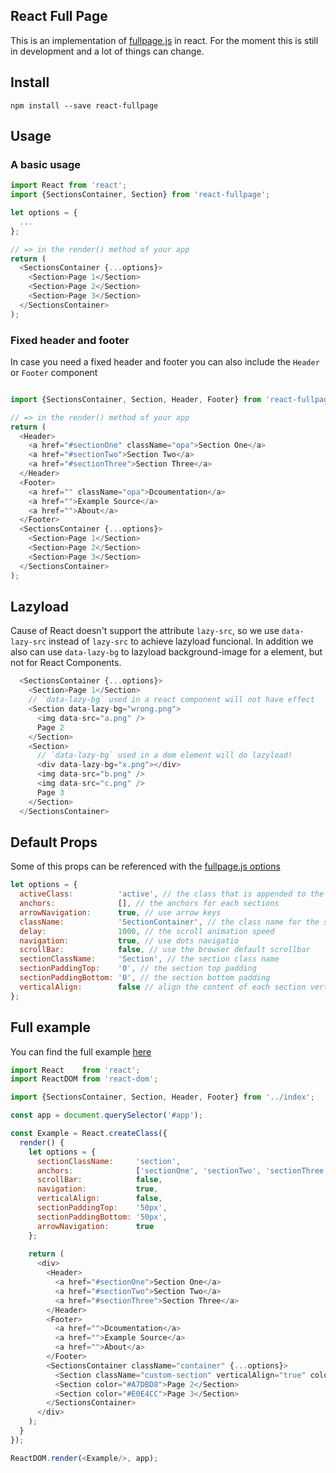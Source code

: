 ## React Full Page

This is an implementation of [fullpage.js](https://github.com/alvarotrigo/fullPage.js) in react.
For the moment this is still in development and a lot of things can change.

## Install

```
npm install --save react-fullpage
```

## Usage
### A basic usage
```javascript
import React from 'react';
import {SectionsContainer, Section} from 'react-fullpage';

let options = {
  ...
};

// => in the render() method of your app
return (
  <SectionsContainer {...options}>
    <Section>Page 1</Section>
    <Section>Page 2</Section>
    <Section>Page 3</Section>
  </SectionsContainer>
);

```

### Fixed header and footer

In case you need a fixed header and footer you can also include the `Header` or `Footer` component

```javascript

import {SectionsContainer, Section, Header, Footer} from 'react-fullpage';

// => in the render() method of your app
return (
  <Header>
    <a href="#sectionOne" className="opa">Section One</a>
    <a href="#sectionTwo">Section Two</a>
    <a href="#sectionThree">Section Three</a>
  </Header>
  <Footer>
    <a href="" className="opa">Dcoumentation</a>
    <a href="">Example Source</a>
    <a href="">About</a>
  </Footer>
  <SectionsContainer {...options}>
    <Section>Page 1</Section>
    <Section>Page 2</Section>
    <Section>Page 3</Section>
  </SectionsContainer>
);

```

## Lazyload

Cause of React doesn't support the attribute `lazy-src`, so we use `data-lazy-src` instead of `lazy-src` to achieve lazyload funcional. In addition we also can use `data-lazy-bg` to lazyload background-image for a element, but not for React Components.

```javascript
  <SectionsContainer {...options}>
    <Section>Page 1</Section>
    // `data-lazy-bg` used in a react component will not have effect
    <Section data-lazy-bg="wrong.png">
      <img data-src="a.png" />
      Page 2
    </Section>
    <Section>
      // `data-lazy-bg` used in a dom element will do lazyload!
      <div data-lazy-bg="x.png"></div>
      <img data-src="b.png" />
      <img data-src="c.png" />
      Page 3
    </Section>
  </SectionsContainer>
```

## Default Props
Some of this props can be referenced with the [fullpage.js options](https://github.com/alvarotrigo/fullPage.js#options)
```javascript
let options = {
  activeClass:          'active', // the class that is appended to the sections links
  anchors:              [], // the anchors for each sections
  arrowNavigation:      true, // use arrow keys
  className:            'SectionContainer', // the class name for the section container
  delay:                1000, // the scroll animation speed
  navigation:           true, // use dots navigatio
  scrollBar:            false, // use the browser default scrollbar
  sectionClassName:     'Section', // the section class name
  sectionPaddingTop:    '0', // the section top padding
  sectionPaddingBottom: '0', // the section bottom padding
  verticalAlign:        false // align the content of each section vertical
};
```

## Full example
You can find the full example [here](https://github.com/subtirelumihail/react-fullpage/tree/master/example)

````javascript
import React    from 'react';
import ReactDOM from 'react-dom';

import {SectionsContainer, Section, Header, Footer} from '../index';

const app = document.querySelector('#app');

const Example = React.createClass({
  render() {
    let options = {
      sectionClassName:     'section',
      anchors:              ['sectionOne', 'sectionTwo', 'sectionThree'],
      scrollBar:            false,
      navigation:           true,
      verticalAlign:        false,
      sectionPaddingTop:    '50px',
      sectionPaddingBottom: '50px',
      arrowNavigation:      true
    };
    
    return (
      <div>
        <Header>
          <a href="#sectionOne">Section One</a>
          <a href="#sectionTwo">Section Two</a>
          <a href="#sectionThree">Section Three</a>
        </Header>
        <Footer>
          <a href="">Dcoumentation</a>
          <a href="">Example Source</a>
          <a href="">About</a>
        </Footer>
        <SectionsContainer className="container" {...options}>
          <Section className="custom-section" verticalAlign="true" color="#69D2E7">Page 1</Section>
          <Section color="#A7DBD8">Page 2</Section>
          <Section color="#E0E4CC">Page 3</Section>
        </SectionsContainer>
      </div>
    );
  }
});

ReactDOM.render(<Example/>, app);
````
